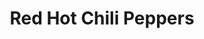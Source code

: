 ---
title: "Red Hot Chili Peppers"
summary: "The Red Hot Chili Peppers are an American rock band formed in Los Angeles in 1982, comprising vocalist Anthony Kiedis, bassist Flea, drummer Chad Smith, and guitarist John Frusciante. Their music incorporates elements of alternative rock, funk, punk rock, hard rock, hip hop, and psychedelic rock. Their eclectic range has influenced genres such as funk metal, rap metal, rap rock, and nu metal. With over 120 million records sold worldwide, the Red Hot Chili Peppers are one of the best-selling bands of all time. They hold the records for most number-one singles , most cumulative weeks at number one and most top-ten songs on the Billboard Alternative Songs chart. They have won six Grammy Awards, were inducted into the Rock and Roll Hall of Fame in 2012, and in 2022 received a star on the Hollywood Walk of Fame.
The Red Hot Chili Peppers were formed in Los Angeles by Kiedis, Flea, guitarist Hillel Slovak and drummer Jack Irons. Due to commitments to other bands, Slovak and Irons did not play on the band's 1984 self-titled debut album, which instead featured guitarist Jack Sherman and drummer Cliff Martinez. Slovak rejoined for their second album, Freaky Styley , and Irons for their third, The Uplift Mofo Party Plan . Irons left after Slovak died of a drug overdose in June 1988.
With new recruits Frusciante and Smith, the Red Hot Chili Peppers recorded Mother's Milk and their first major commercial success, Blood Sugar Sex Magik . Frusciante was uncomfortable with their newfound popularity and left abruptly on tour in 1992. After a series of temporary guitarists, he was replaced by Dave Navarro, who appeared on the group's sixth album, One Hot Minute . Although successful, the album failed to match the critical or popular acclaim of Blood Sugar Sex Magik. Frusciante and Kiedis struggled with drug addiction throughout the 1990s.
In 1998, following Navarro's departure, Frusciante rejoined the band. Their seventh album, Californication , became their biggest commercial success, with 16 million copies sold worldwide. By the Way and Stadium Arcadium were also successful; Stadium Arcadium was their first album to reach number one on the Billboard 200 chart. Frusciante left again in 2009 to focus on his solo career; he was replaced by Josh Klinghoffer, who appeared on I'm with You and The Getaway , before Frusciante rejoined in 2019. They released their 12th and 13th albums, Unlimited Love and Return of the Dream Canteen, in 2022."
slug: "red-hot-chili-peppers"
image: "red-hot-chili-peppers.jpg"
apple_music_artist_url: "https://music.apple.com/gb/artist/red-hot-chili-peppers/889780"
wikipedia_url: "https://en.wikipedia.org/wiki/Red_Hot_Chili_Peppers"
---